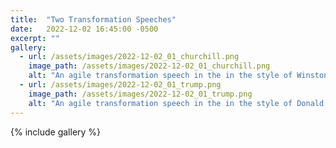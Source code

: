 ```yaml
---
title:  "Two Transformation Speeches"
date:   2022-12-02 16:45:00 -0500
excerpt: ""
gallery:
  - url: /assets/images/2022-12-02_01_churchill.png
    image_path: /assets/images/2022-12-02_01_churchill.png
    alt: "An agile transformation speech in the in the style of Winston Churchill"
  - url: /assets/images/2022-12-02_01_trump.png
    image_path: /assets/images/2022-12-02_01_trump.png
    alt: "An agile transformation speech in the in the style of Donald Trump"
---
```


{% include gallery %}
